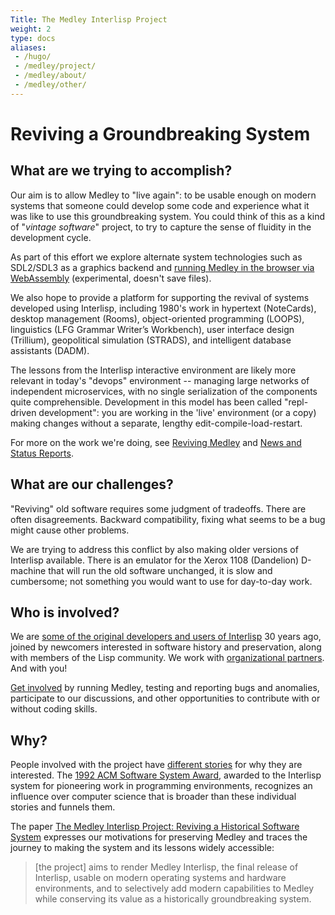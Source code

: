 ```yaml
---
Title: The Medley Interlisp Project
weight: 2
type: docs
aliases:
 - /hugo/
 - /medley/project/
 - /medley/about/
 - /medley/other/
---
```

#  Reviving a Groundbreaking System

## What are we trying to accomplish?

Our aim is to allow Medley to "live again": to be usable enough on modern systems that someone could develop some code and experience what it was like to use this groundbreaking system. You could think of this as a kind of "*vintage software*" project, to try to capture the sense of fluidity in the development cycle.

As part of this effort we explore alternate system technologies such as SDL2/SDL3 as a graphics backend and [running Medley in the browser via WebAssembly](http://wasm.interlisp.org/medley.html) (experimental, doesn't save files).

We also hope to provide a platform for supporting the revival of systems developed using Interlisp, including 1980's work in hypertext (NoteCards), desktop management (Rooms), object-oriented programming (LOOPS), linguistics (LFG Grammar Writer’s Workbench), user interface design (Trillium), geopolitical simulation (STRADS), and intelligent database assistants (DADM).

The lessons from the Interlisp interactive environment are likely more relevant in today's "devops" environment -- managing large networks of independent microservices, with no single serialization of the components quite comprehensible. Development in this model has been called "repl-driven development": you are working in the 'live' environment (or a copy) making changes without a separate, lengthy edit-compile-load-restart.

For more on the work we're doing, see [Reviving Medley](reviving) and [News and Status Reports](status).

## What are our challenges?

"Reviving" old software requires some judgment of tradeoffs. There are often disagreements. Backward compatibility, fixing what seems to be a bug might cause other problems.

We are trying to address this conflict by also making older versions of Interlisp available. There is an emulator for the Xerox 1108 (Dandelion) D-machine that will run the old software unchanged, it is slow and cumbersome; not something you would want to use for day-to-day work. 

## Who is involved?

We are [some of the original developers and users of Interlisp](/project/credits) 30 years ago, joined by newcomers interested in software history and preservation, along with members of the Lisp community. We work with [organizational partners](partners). And with you!

[Get involved](getinvolved) by running Medley, testing and reporting bugs and anomalies, participate to our discussions, and other opportunities to contribute with or without coding skills.

## Why?

People involved with the project have [different stories](stories) for why they are interested. The [1992 ACM Software System Award](https://awards.acm.org/award-recipients/masinter_3814811), awarded to the Interlisp system for pioneering work in programming environments, recognizes an influence over computer science that is broader than these individual stories and funnels them.

The paper [The Medley Interlisp Project: Reviving a Historical Software System](https://interlisp.org/documentation/young-ccece2025.pdf) expresses our motivations for preserving Medley and traces the journey to making the system and its lessons widely accessible:

> [the project] aims to render Medley Interlisp, the final release of Interlisp, usable on modern operating systems and hardware environments, and to selectively add modern capabilities to Medley while conserving its value as a historically groundbreaking system.
